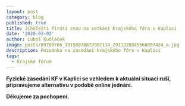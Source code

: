 ```yaml
---
layout: post
category: blog
published: true
title: Jihočeští Piráti zvou na setkání Krajského fóra v Kaplici
date: '2020-03-02'
author: Luboš Kudláček
image: posts/89700766_10158078879987114_2911328845560807424_o.jpg
description: Pozvánka na zasedání krajského fóra v Kaplici
tags:
  - Krajské fórum
---
```

**Fyzické zasedání KF v Kaplici se vzhledem k aktuální situaci ruší, připravujeme alternativu v podobě online jednání.**

**Děkujeme za pochopení.**
